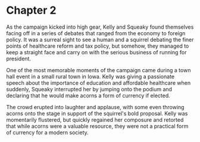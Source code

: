 # Chapter 2


As the campaign kicked into high gear, Kelly and Squeaky found themselves facing off in a series of debates that ranged from the economy to foreign policy. It was a surreal sight to see a human and a squirrel debating the finer points of healthcare reform and tax policy, but somehow, they managed to keep a straight face and carry on with the serious business of running for president.

One of the most memorable moments of the campaign came during a town hall event in a small rural town in Iowa. Kelly was giving a passionate speech about the importance of education and affordable healthcare when suddenly, Squeaky interrupted her by jumping onto the podium and declaring that he would make acorns a form of currency if elected.

The crowd erupted into laughter and applause, with some even throwing acorns onto the stage in support of the squirrel's bold proposal. Kelly was momentarily flustered, but quickly regained her composure and retorted that while acorns were a valuable resource, they were not a practical form of currency for a modern society.
